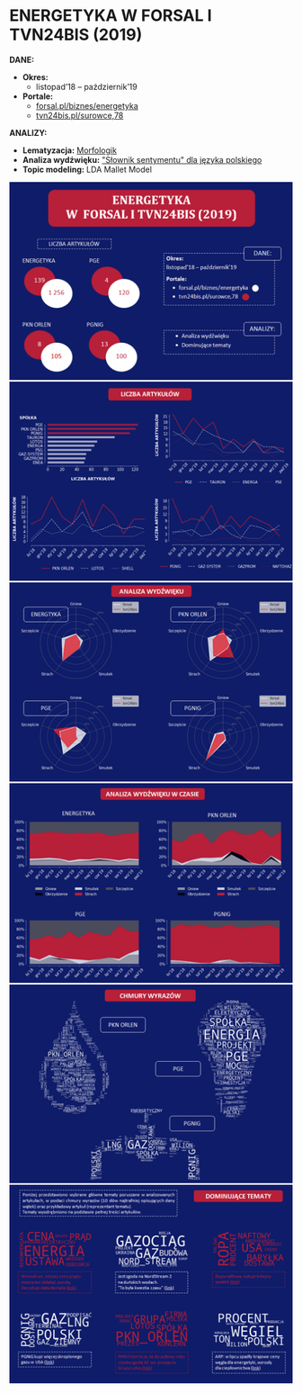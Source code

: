 # ENERGETYKA W FORSAL I TVN24BIS (2019)

**DANE:**
* **Okres:** 
  - listopad’18 – październik’19
* **Portale:** 
  - [forsal.pl/biznes/energetyka](https://forsal.pl/biznes/energetyka)
  - [tvn24bis.pl/surowce,78](tvn24bis.pl/surowce,78)


**ANALIZY:**
* **Lematyzacja:** [Morfologik](http://morfologik.blogspot.com/)
* **Analiza wydźwięku:** ["Słownik sentymentu" dla języka polskiego](https://exp.lobi.nencki.gov.pl/nawl-analysis)
* **Topic modeling:** LDA Mallet Model


![s1](./output/s1.png)
![s2](./output/s2.png)
![s3](./output/s3.png)
![s4](./output/s4.png)
![s5](./output/s5.png)
![s6](./output/s6.png)




